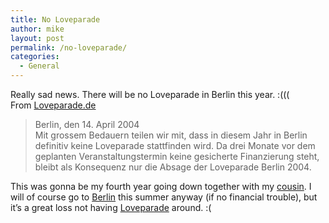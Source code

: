 ```yaml
---
title: No Loveparade
author: mike
layout: post
permalink: /no-loveparade/
categories:
  - General
---
```

Really sad news. There will be no Loveparade in Berlin this year. :(((  
From <a target="_blank" href="http://www.loveparade.de/portal/loveparade/news/news_index.html">Loveparade.de</a>

> Berlin, den 14. April 2004  
> Mit grossem Bedauern teilen wir mit, dass in diesem Jahr in Berlin definitiv keine Loveparade stattfinden wird. Da drei Monate vor dem geplanten Veranstaltungstermin keine gesicherte Finanzierung steht, bleibt als Konsequenz nur die Absage der Loveparade Berlin 2004.

This was gonna be my fourth year going down together with my <a target="_blank" href="http://www.superpojkarna.nu">cousin</a>. I will of course go to <a target="_blank" href="http://www.berlin.de">Berlin</a> this summer anyway (if no financial trouble), but it&#8217;s a great loss not having <a target="_blank" href="http://www.loveparade.de">Loveparade</a> around. :(